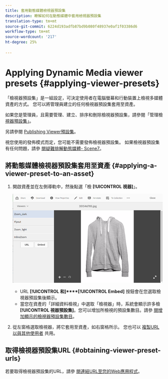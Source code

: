 ```yaml
---
title: 套用動態媒體檢視器預設集
description: 瞭解如何在動態媒體中套用檢視器預設集
translation-type: tm+mt
source-git-commit: 6224d193adfb87bd9b080f48937e0af1f03386d6
workflow-type: tm+mt
source-wordcount: '217'
ht-degree: 25%

---
```



# Applying Dynamic Media viewer presets {#applying-viewer-presets}

「檢視器預設集」是一組設定，可決定使用者在電腦螢幕和行動裝置上檢視多媒體資產的方式。 您可以將管理員建立的任何檢視器預設集套用至資產。

如果您是管理員，且需要管理、建立、排序和刪除檢視器預設集，請參閱「管理檢 [視器預設集」](managing-viewer-presets.md)。

另請參閱 [Publishing Viewer預設集](managing-viewer-presets.md#publishing-viewer-presets)。

視您使用的發佈模式而定，您可能不需要發佈檢視器預設集。
如果檢視器預設集有任何問題，請參 [閱疑難排解動態媒體- Scene7](troubleshoot-dm.md#viewers)。

## 將動態媒體檢視器預設集套用至資產 {#applying-a-viewer-preset-to-an-asset}

1. 開啟資產並在左側導軌中，然後點選「檢 **[!UICONTROL 視器]**」。

   ![chlimage_1-104](assets/chlimage_1-104.png)

   * URL **[!UICONTROL 和]****[!UICONTROL Embed]** 按鈕會在您選取檢視器預設集後顯示。
   * 當您在資產的「詳細資料檢視」中選取「檢視器」時，系統會顯示許多檢 **[!UICONTROL 視器預設集]**。您可以增加所檢視的預設集數目。請參 [閱增加顯示的檢視器預設集數目](managing-viewer-presets.md)。

1. 從左窗格選取檢視器，將它套用至資產，如右窗格所示。 您也可以 [複製URL以與其他使用者](linking-urls-to-yourwebapplication.md) 共用。

## 取得檢視器預設集URL {#obtaining-viewer-preset-urls}

若要取得檢視器預設集的URL，請參 [閱連結URL至您的Web應用程式](linking-urls-to-yourwebapplication.md)。
